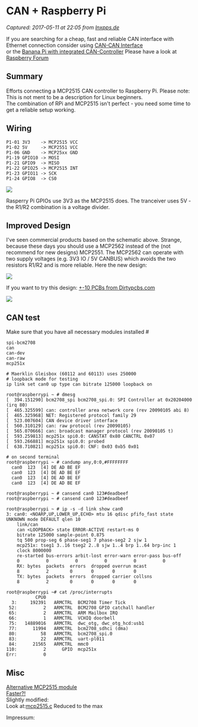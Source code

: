 # CAN + Raspberry Pi

_Captured: 2017-05-11 at 22:05 from [lnxpps.de](http://lnxpps.de/rpie/)_

If you are searching for a cheap, fast and reliable CAN interface with Ethernet connection consider using [CAN-CAN Interface](http://lnxpps.de/openwrt/wr841/indexe.html)  
or the [Banana Pi with integrated CAN-Controller](http://lnxpps.de/bpie/index.html) Please have a look at [Raspberry Forum](http://www.raspberrypi.org/phpBB3/viewtopic.php?f=44&t=7027&start=284)

## Summary

Efforts connecting a MCP2515 CAN controller to Raspberry Pi. Please note: This is not ment to be a description for Linux beginners.  
The combination of RPi and MCP2515 isn't perfect - you need some time to get a reliable setup working.

## Wiring
    
    
    P1-01 3V3    -> MCP2515 VCC
    P1-02 5V     -> MCP2551 VCC
    P1-06 GND    -> MCP25xx GND
    P1-19 GPIO10 -> MOSI
    P1-21 GPIO9  -> MISO
    P1-22 GPIO25 -> MCP2515 INT
    P1-23 GPIO11 -> SCK
    P1-24 GPIO8  -> CS0
    

![](http://lnxpps.de/rpie/rpi_mcp2515.png)

Rasperry Pi GPIOs use 3V3 as the MCP2515 does. The tranceiver uses 5V - the R1/R2 combination is a voltage divider.

## Improved Design

I've seen commercial products based on the schematic above. Strange, because these days you should use a MCP2562 instead of the (not recommend for new designs) MCP2551. The MCP2562 can operate with two supply voltages (e.g. 3V3 IO / 5V CANBUS) which avoids the two resistors R1/R2 and is more reliable. Here the new design:

![](http://lnxpps.de/rpie/RPi-MCP2515_new.png)

If you want to try this design: [ +-10 PCBs from Dirtypcbs.com](http://dirtypcbs.com/store/designer/details/GBert/1553/rpi-mcp2515-v1-0-zip)

![](http://dirtypcbs.com/files/thumb/500x400/aolg/top.png)

## CAN test

Make sure that you have all necessary modules installed #
    
    
    spi-bcm2708
    can
    can-dev
    can-raw
    mcp251x
    
    # Maerklin Gleisbox (60112 and 60113) uses 250000
    # loopback mode for testing
    ip link set can0 up type can bitrate 125000 loopback on
    
    root@raspberrypi ~ # dmesg
    [  394.151290] bcm2708_spi bcm2708_spi.0: SPI Controller at 0x20204000 (irq 80)
    [  465.325599] can: controller area network core (rev 20090105 abi 8)
    [  465.325968] NET: Registered protocol family 29
    [  523.007604] CAN device driver interface
    [  560.310129] can: raw protocol (rev 20090105)
    [  565.070666] can: broadcast manager protocol (rev 20090105 t)
    [  593.259813] mcp251x spi0.0: CANSTAT 0x80 CANCTRL 0x07
    [  593.266881] mcp251x spi0.0: probed
    [  638.710821] mcp251x spi0.0: CNF: 0x03 0xb5 0x01
    
    # on second terminal
    root@raspberrypi ~ # candump any,0:0,#FFFFFFFF
      can0  123  [4] DE AD BE EF
      can0  123  [4] DE AD BE EF
      can0  123  [4] DE AD BE EF
      can0  123  [4] DE AD BE EF
    
    root@raspberrypi ~ # cansend can0 123#deadbeef
    root@raspberrypi ~ # cansend can0 123#deadbeef
    
    root@raspberrypi ~ # ip -s -d link show can0
    3: can0: <NOARP,UP,LOWER_UP,ECHO> mtu 16 qdisc pfifo_fast state UNKNOWN mode DEFAULT qlen 10
        link/can 
        can <LOOPBACK> state ERROR-ACTIVE restart-ms 0 
        bitrate 125000 sample-point 0.875 
        tq 500 prop-seg 6 phase-seg1 7 phase-seg2 2 sjw 1
        mcp251x: tseg1 3..16 tseg2 2..8 sjw 1..4 brp 1..64 brp-inc 1
        clock 8000000
        re-started bus-errors arbit-lost error-warn error-pass bus-off
        0          0          0          0          0          0         
        RX: bytes  packets  errors  dropped overrun mcast   
        8          2        0       0       0       0      
        TX: bytes  packets  errors  dropped carrier collsns 
        8          2        0       0       0       0      
    
    root@raspberrypi ~# cat /proc/interrupts
               CPU0       
      3:     192391   ARMCTRL  BCM2708 Timer Tick
     52:          2   ARMCTRL  BCM2708 GPIO catchall handler
     65:          2   ARMCTRL  ARM Mailbox IRQ
     66:          1   ARMCTRL  VCHIQ doorbell
     75:   14889016   ARMCTRL  dwc_otg, dwc_otg_hcd:usb1
     77:      11994   ARMCTRL  bcm2708_sdhci (dma)
     80:         58   ARMCTRL  bcm2708_spi.0
     83:         22   ARMCTRL  uart-pl011
     84:      21565   ARMCTRL  mmc0
    110:          2      GPIO  mcp251x
    Err:          0
    
    

## Misc

[Alternative MCP2515 module](http://clientes.netvisao.pt/anbadeol/mcp2515.html)  
[Faster?!](http://lnxpps.de/can2udpe/smallest-rocrail-server-ever/#mcp2515_module)  
Slightly modified:  
Look at:[mcp2515.c](http://lnxpps.de/rpie/mcp2515_mod.c) Reduced to the max

Impressum:
